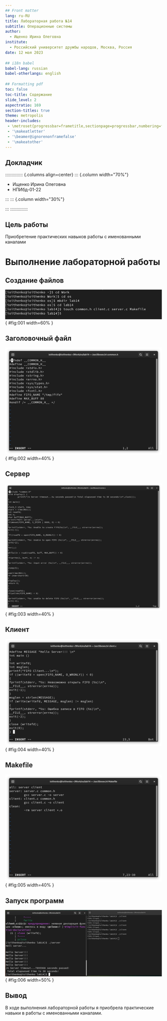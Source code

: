 ```yaml
---
## Front matter
lang: ru-RU
title: Лабораторная работа №14
subtitle: Операционные системы
author:
  - Ищенко Ирина Олеговна
institute:
  - Российский университет дружбы народов, Москва, Россия
date: 12 мая 2023

## i18n babel
babel-lang: russian
babel-otherlangs: english

## Formatting pdf
toc: false
toc-title: Содержание
slide_level: 2
aspectratio: 169
section-titles: true
theme: metropolis
header-includes:
 - \metroset{progressbar=frametitle,sectionpage=progressbar,numbering=fraction}
 - '\makeatletter'
 - '\beamer@ignorenonframefalse'
 - '\makeatother'
---
```


## Докладчик

:::::::::::::: {.columns align=center}
::: {.column width="70%"}

  * Ищенко Ирина Олеговна
  * НПИбд-01-22

:::
::: {.column width="30%"}

:::
::::::::::::::

## Цель работы

Приобретение практических навыков работы с именованными каналами

# Выполнение лабораторной работы

## Создание файлов

![Создание файлов common.h, service.c, client.c, client2.c. ](image/1.png){ #fig:001 width=60% }

## Заголовочный файл

![Содержимое заголовочного файла. ](image/2.png){ #fig:002 width=40% }

## Сервер

![Содержимое файла реализации сервера](image/3.png){ #fig:003 width=40% }

## Клиент

![ Содержимое файла реализации клиента ](image/4.png){ #fig:004 width=40% }

## Makefile

![Содержание Makefile.](image/5.png){ #fig:005 width=40% }

## Запуск программ

![Запуск программ на двух консолях. ](image/6.png){ #fig:006 width=50% }

## Вывод

В ходе выполнения лабораторной работы я приобрела практические навыки в работы с именованными каналами.

